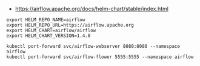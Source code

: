 
* https://airflow.apache.org/docs/helm-chart/stable/index.html

~~~
export HELM_REPO_NAME=airflow
export HELM_REPO_URL=https://airflow.apache.org
export HELM_CHART=airflow/airflow
export HELM_CHART_VERSION=1.4.0

kubectl port-forward svc/airflow-webserver 8080:8080 --namespace airflow
kubectl port-forward svc/airflow-flower 5555:5555 --namespace airflow
~~~